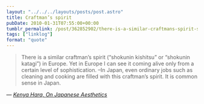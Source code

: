 ```yaml
---
layout: "../../../layouts/posts/post.astro"
title: Craftman’s spirit
pubDate: 2010-01-31T07:55:00+00:00
tumblr_permalink: /post/362852902/there-is-a-similar-craftmans-spirit-shokunin
tags: ["linklog"]
format: "quote"
---
```


> There is a similar craftman’s spirit (“shokunin kishitsu” or “shokunin katagi”) in Europe. Yet in Europe I can see it coming alive only from a certain level of sophistication. –In Japan, even ordinary jobs such as cleaning and cooking are filled with this craftman’s spirit. It is common sense in Japan.

— <cite>[Kenya Hara, _On Japanese Aesthetics_](https://ia.net/topics/kenya-hara-on-japanese-aesthetics)</cite>
